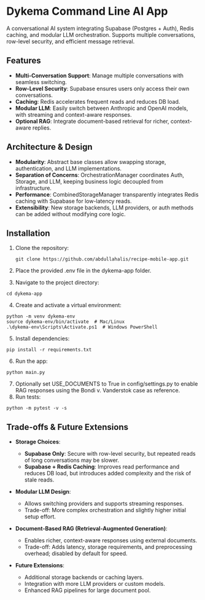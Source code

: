 # Dykema Command Line AI App

A conversational AI system integrating Supabase (Postgres + Auth), Redis caching, and modular LLM orchestration. Supports multiple conversations, row-level security, and efficient message retrieval.

## Features

- **Multi-Conversation Support**: Manage multiple conversations with seamless switching.  
- **Row-Level Security**: Supabase ensures users only access their own conversations.  
- **Caching**: Redis accelerates frequent reads and reduces DB load.  
- **Modular LLM**: Easily switch between Anthropic and OpenAI models, with streaming and context-aware responses.  
- **Optional RAG**: Integrate document-based retrieval for richer, context-aware replies.  

## Architecture & Design

- **Modularity**: Abstract base classes allow swapping storage, authentication, and LLM implementations.  
- **Separation of Concerns**: OrchestrationManager coordinates Auth, Storage, and LLM, keeping business logic decoupled from infrastructure.  
- **Performance**: CombinedStorageManager transparently integrates Redis caching with Supabase for low-latency reads.  
- **Extensibility**: New storage backends, LLM providers, or auth methods can be added without modifying core logic.  

## Installation

1. Clone the repository:  
   ```
   git clone https://github.com/abdullahalis/recipe-mobile-app.git
   ```
2. Place the provided .env file in the dykema-app folder.

3. Navigate to the project directory:
```
cd dykema-app
```
4. Create and activate a virtual environment:
```
python -m venv dykema-env
source dykema-env/bin/activate  # Mac/Linux
.\dykema-env\Scripts\Activate.ps1  # Windows PowerShell
```
5. Install dependencies:
```
pip install -r requirements.txt
```
6. Run the app:
```
python main.py
```
7. Optionally set USE_DOCUMENTS to True in config/settings.py to enable RAG responses using the Bondi v. Vanderstok case as reference.
8. Run tests:
```
python -m pytest -v -s
```

## Trade-offs & Future Extensions

- **Storage Choices**:  
  - **Supabase Only**: Secure with row-level security, but repeated reads of long conversations may be slower.  
  - **Supabase + Redis Caching**: Improves read performance and reduces DB load, but introduces added complexity and the risk of stale reads.

- **Modular LLM Design**:  
  - Allows switching providers and supports streaming responses.  
  - Trade-off: More complex orchestration and slightly higher initial setup effort.

- **Document-Based RAG (Retrieval-Augmented Generation)**:  
  - Enables richer, context-aware responses using external documents.  
  - Trade-off: Adds latency, storage requirements, and preprocessing overhead; disabled by default for speed.

- **Future Extensions**:  
  - Additional storage backends or caching layers.  
  - Integration with more LLM providers or custom models.  
  - Enhanced RAG pipelines for large document pool.  